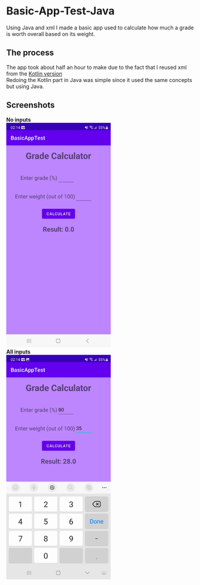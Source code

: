 # Basic-App-Test-Java

Using Java and xml I made a basic app used to calculate how much a grade is worth overall based on its weight.

## The process
The app took about half an hour to make due to the fact that I reused xml from the [Kotlin version](https://github.com/Wavedoo/Basic-App-Test-Kotlin) <br>
Redoing the Kotlin part in Java was simple since it used the same concepts but using Java. <br>
## Screenshots
<b>No inputs</b>
<br>
<img src="https://github.com/Wavedoo/Basic-App-Test-Kotlin/blob/master/screenshots/noinputs.jpg" height=600>
<br>
<b>All inputs</b>
<br>
<img src="https://github.com/Wavedoo/Basic-App-Test-Kotlin/blob/master/screenshots/allinputs.jpg" height=600>
